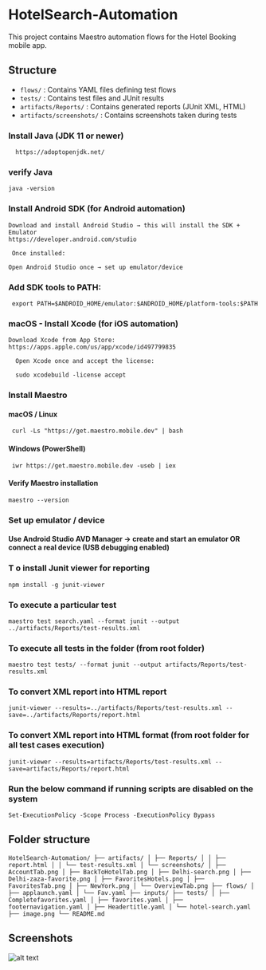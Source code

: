 # HotelSearch-Automation

This project contains Maestro automation flows for the Hotel Booking mobile app.

## Structure
- `flows/` : Contains YAML files defining test flows
- `tests/` : Contains test files and JUnit results
- `artifacts/Reports/` : Contains generated reports (JUnit XML, HTML)
- `artifacts/screenshots/` : Contains screenshots taken during tests

### Install Java (JDK 11 or newer)
      https://adoptopenjdk.net/

### verify Java
    java -version
### Install Android SDK (for Android automation)
    Download and install Android Studio → this will install the SDK + Emulator
    https://developer.android.com/studio

     Once installed:

    Open Android Studio once → set up emulator/device

### Add SDK tools to PATH:
     export PATH=$ANDROID_HOME/emulator:$ANDROID_HOME/platform-tools:$PATH

### macOS - Install Xcode (for iOS automation)
    Download Xcode from App Store:
    https://apps.apple.com/us/app/xcode/id497799835

      Open Xcode once and accept the license:

      sudo xcodebuild -license accept

###  Install Maestro

#### macOS / Linux
     curl -Ls "https://get.maestro.mobile.dev" | bash
#### Windows (PowerShell)
     iwr https://get.maestro.mobile.dev -useb | iex
####   Verify Maestro installation
    maestro --version
### Set up emulator / device
#### Use Android Studio AVD Manager → create and start an emulator OR connect a real device (USB debugging enabled)

### T o install Junit viewer for reporting
 `npm install -g junit-viewer`


### To execute a particular test
`maestro test search.yaml --format junit --output ../artifacts/Reports/test-results.xml`

### To execute all tests in the folder (from root folder)
`maestro test tests/ --format junit --output artifacts/Reports/test-results.xml`

### To convert XML report into HTML report
`junit-viewer --results=../artifacts/Reports/test-results.xml --save=../artifacts/Reports/report.html`

### To convert XML report into HTML format (from root folder for all test cases execution)
`junit-viewer --results=artifacts/Reports/test-results.xml --save=artifacts/Reports/report.html` 

### Run the below command if running scripts are disabled on the system
`Set-ExecutionPolicy -Scope Process -ExecutionPolicy Bypass`

## Folder structure 

``` HotelSearch-Automation/ ├── artifacts/ │ ├── Reports/ │ │ ├── report.html │ │ └── test-results.xml │ └── screenshots/ │ ├── AccountTab.png │ ├── BackToHotelTab.png │ ├── Delhi-search.png │ ├── Delhi-zaza-favorite.png │ ├── FavoritesHotels.png │ ├── FavoritesTab.png │ ├── NewYork.png │ └── OverviewTab.png ├── flows/ │ ├── applaunch.yaml │ └── Fav.yaml ├── inputs/ ├── tests/ │ ├── Completefavorites.yaml │ ├── favorites.yaml │ ├── footernavigation.yaml │ ├── Headertitle.yaml │ └── hotel-search.yaml ├── image.png └── README.md ```

## Screenshots

![alt text](HotelSearch-Automation\artifacts\screenshots\image.png)